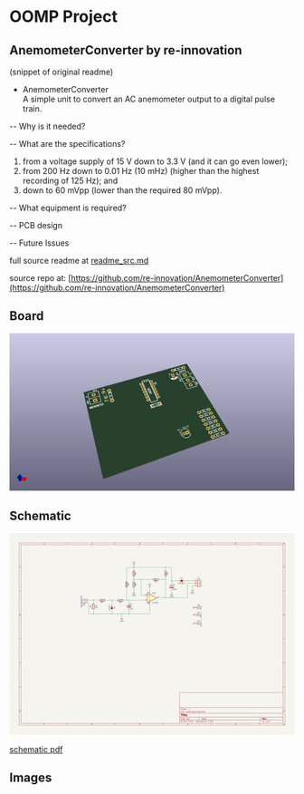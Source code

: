 # OOMP Project  
## AnemometerConverter  by re-innovation  
  
(snippet of original readme)  
  
- AnemometerConverter  
A simple unit to convert an AC anemometer output to a digital pulse train.  
  
-- Why is it needed?  
  
-- What are the specifications?  
  
1) from a voltage supply of 15 V down to 3.3 V (and it can go even lower);  
2) from 200 Hz down to 0.01 Hz (10 mHz) (higher than the highest recording of 125 Hz); and  
3) down to 60 mVpp (lower than the required 80 mVpp).  
  
-- What equipment is required?  
  
-- PCB design  
  
  
-- Future Issues  
  
  
  full source readme at [readme_src.md](readme_src.md)  
  
source repo at: [https://github.com/re-innovation/AnemometerConverter](https://github.com/re-innovation/AnemometerConverter)  
## Board  
  
[![working_3d.png](working_3d_600.png)](working_3d.png)  
## Schematic  
  
[![working_schematic.png](working_schematic_600.png)](working_schematic.png)  
  
[schematic pdf](working_schematic.pdf)  
## Images  
